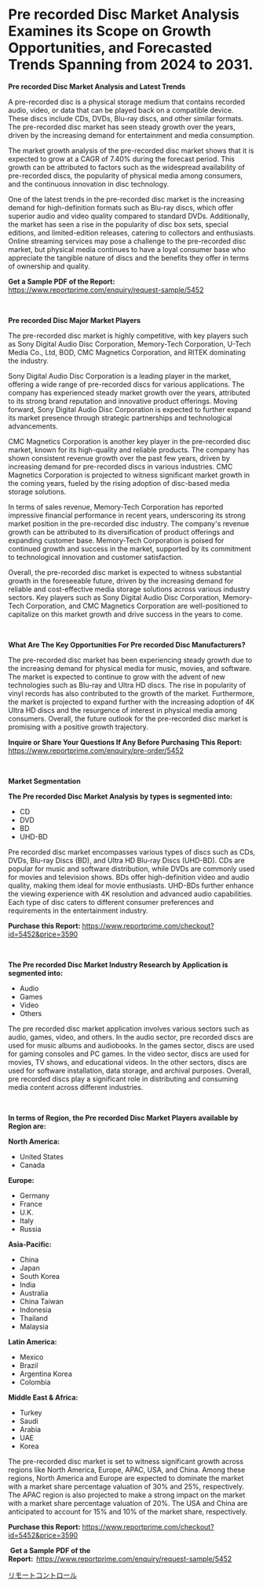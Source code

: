 <p><h1>Pre recorded Disc Market Analysis Examines its Scope on Growth Opportunities, and Forecasted Trends Spanning from 2024 to 2031.</h1></p><p><strong>Pre recorded Disc Market Analysis and Latest Trends</strong></p>
<p><p>A pre-recorded disc is a physical storage medium that contains recorded audio, video, or data that can be played back on a compatible device. These discs include CDs, DVDs, Blu-ray discs, and other similar formats. The pre-recorded disc market has seen steady growth over the years, driven by the increasing demand for entertainment and media consumption.</p><p>The market growth analysis of the pre-recorded disc market shows that it is expected to grow at a CAGR of 7.40% during the forecast period. This growth can be attributed to factors such as the widespread availability of pre-recorded discs, the popularity of physical media among consumers, and the continuous innovation in disc technology.</p><p>One of the latest trends in the pre-recorded disc market is the increasing demand for high-definition formats such as Blu-ray discs, which offer superior audio and video quality compared to standard DVDs. Additionally, the market has seen a rise in the popularity of disc box sets, special editions, and limited-edition releases, catering to collectors and enthusiasts. Online streaming services may pose a challenge to the pre-recorded disc market, but physical media continues to have a loyal consumer base who appreciate the tangible nature of discs and the benefits they offer in terms of ownership and quality.</p></p>
<p><strong>Get a Sample PDF of the Report:&nbsp;</strong> <a href="https://www.reportprime.com/enquiry/request-sample/5452">https://www.reportprime.com/enquiry/request-sample/5452</a></p>
<p>&nbsp;</p>
<p><strong>Pre recorded Disc Major Market Players</strong></p>
<p><p>The pre-recorded disc market is highly competitive, with key players such as Sony Digital Audio Disc Corporation, Memory-Tech Corporation, U-Tech Media Co., Ltd, BOD, CMC Magnetics Corporation, and RITEK dominating the industry. </p><p>Sony Digital Audio Disc Corporation is a leading player in the market, offering a wide range of pre-recorded discs for various applications. The company has experienced steady market growth over the years, attributed to its strong brand reputation and innovative product offerings. Moving forward, Sony Digital Audio Disc Corporation is expected to further expand its market presence through strategic partnerships and technological advancements.</p><p>CMC Magnetics Corporation is another key player in the pre-recorded disc market, known for its high-quality and reliable products. The company has shown consistent revenue growth over the past few years, driven by increasing demand for pre-recorded discs in various industries. CMC Magnetics Corporation is projected to witness significant market growth in the coming years, fueled by the rising adoption of disc-based media storage solutions.</p><p>In terms of sales revenue, Memory-Tech Corporation has reported impressive financial performance in recent years, underscoring its strong market position in the pre-recorded disc industry. The company's revenue growth can be attributed to its diversification of product offerings and expanding customer base. Memory-Tech Corporation is poised for continued growth and success in the market, supported by its commitment to technological innovation and customer satisfaction.</p><p>Overall, the pre-recorded disc market is expected to witness substantial growth in the foreseeable future, driven by the increasing demand for reliable and cost-effective media storage solutions across various industry sectors. Key players such as Sony Digital Audio Disc Corporation, Memory-Tech Corporation, and CMC Magnetics Corporation are well-positioned to capitalize on this market growth and drive success in the years to come.</p></p>
<p>&nbsp;</p>
<p><strong>What Are The Key Opportunities For Pre recorded Disc Manufacturers?</strong></p>
<p><p>The pre-recorded disc market has been experiencing steady growth due to the increasing demand for physical media for music, movies, and software. The market is expected to continue to grow with the advent of new technologies such as Blu-ray and Ultra HD discs. The rise in popularity of vinyl records has also contributed to the growth of the market. Furthermore, the market is projected to expand further with the increasing adoption of 4K Ultra HD discs and the resurgence of interest in physical media among consumers. Overall, the future outlook for the pre-recorded disc market is promising with a positive growth trajectory.</p></p>
<p><strong>Inquire or Share Your Questions If Any Before Purchasing This Report:</strong> <a href="https://www.reportprime.com/enquiry/pre-order/5452">https://www.reportprime.com/enquiry/pre-order/5452</a></p>
<p>&nbsp;</p>
<p><strong>Market Segmentation</strong></p>
<p><strong>The Pre recorded Disc Market Analysis by types is segmented into:</strong></p>
<p><ul><li>CD</li><li>DVD</li><li>BD</li><li>UHD-BD</li></ul></p>
<p><p>Pre recorded disc market encompasses various types of discs such as CDs, DVDs, Blu-ray Discs (BD), and Ultra HD Blu-ray Discs (UHD-BD). CDs are popular for music and software distribution, while DVDs are commonly used for movies and television shows. BDs offer high-definition video and audio quality, making them ideal for movie enthusiasts. UHD-BDs further enhance the viewing experience with 4K resolution and advanced audio capabilities. Each type of disc caters to different consumer preferences and requirements in the entertainment industry.</p></p>
<p><strong>Purchase this Report:&nbsp;</strong><a href="https://www.reportprime.com/checkout?id=5452&price=3590">https://www.reportprime.com/checkout?id=5452&price=3590</a></p>
<p>&nbsp;</p>
<p><strong>The Pre recorded Disc Market Industry Research by Application is segmented into:</strong></p>
<p><ul><li>Audio</li><li>Games</li><li>Video</li><li>Others</li></ul></p>
<p><p>The pre recorded disc market application involves various sectors such as audio, games, video, and others. In the audio sector, pre recorded discs are used for music albums and audiobooks. In the games sector, discs are used for gaming consoles and PC games. In the video sector, discs are used for movies, TV shows, and educational videos. In the other sectors, discs are used for software installation, data storage, and archival purposes. Overall, pre recorded discs play a significant role in distributing and consuming media content across different industries.</p></p>
<p>&nbsp;</p>
<p><strong>In terms of Region, the Pre recorded Disc Market Players available by Region are:</strong></p>
<p>
    <p> <strong> North America: </strong>
        <ul>
            <li>United States</li>
            <li>Canada</li>
        </ul>
        </p> 
    <p> <strong> Europe: </strong>
        <ul>
            <li>Germany</li>
            <li>France</li>
            <li>U.K.</li>
            <li>Italy</li>
            <li>Russia</li>
        </ul>
        </p> 
    <p> <strong> Asia-Pacific: </strong>
        <ul>
            <li>China</li>
            <li>Japan</li>
            <li>South Korea</li>
            <li>India</li>
            <li>Australia</li>
            <li>China Taiwan</li>
            <li>Indonesia</li>
            <li>Thailand</li>
            <li>Malaysia</li>
        </ul>
        </p> 
    <p> <strong> Latin America: </strong>
        <ul>
            <li>Mexico</li>
            <li>Brazil</li>
            <li>Argentina Korea</li>
            <li>Colombia</li>
        </ul>
        </p> 
    <p> <strong> Middle East & Africa: </strong>
        <ul>
            <li>Turkey</li>
            <li>Saudi</li>
            <li>Arabia</li>
            <li>UAE</li>
            <li>Korea</li>
        </ul>
    </p>
    </p>
<p><p>The pre-recorded disc market is set to witness significant growth across regions like North America, Europe, APAC, USA, and China. Among these regions, North America and Europe are expected to dominate the market with a market share percentage valuation of 30% and 25%, respectively. The APAC region is also projected to make a strong impact on the market with a market share percentage valuation of 20%. The USA and China are anticipated to account for 15% and 10% of the market share, respectively.</p></p>
<p><strong>Purchase this Report: </strong><a href="https://www.reportprime.com/checkout?id=5452&price=3590">https://www.reportprime.com/checkout?id=5452&price=3590</a></p>
<p>&nbsp;<strong>Get a Sample PDF of the Report:&nbsp;&nbsp;</strong><a href="https://www.reportprime.com/enquiry/request-sample/5452">https://www.reportprime.com/enquiry/request-sample/5452</a></p>
<p><strong></strong></p>
<p><p><a href="https://github.com/oqoeusbvpadwjs08/Market-Research-Report-List-1/blob/main/445805615785.md">リモートコントロール</a></p></p>